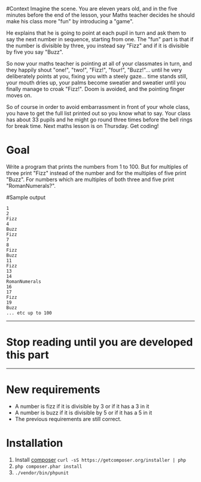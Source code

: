 #Context
Imagine the scene. You are eleven years old, and in the five minutes before the end of the lesson, your Maths teacher decides he should make his class more "fun" by introducing a "game".

He explains that he is going to point at each pupil in turn and ask them to say the next number in sequence, starting from one. The "fun" part is that if the number is divisible by three, you instead say "Fizz" and if it is divisible by five you say "Buzz". 

So now your maths teacher is pointing at all of your classmates in turn, and they happily shout "one!", "two!", "Fizz!", "four!", "Buzz!"... until he very deliberately points at you, fixing you with a steely gaze... time stands still, your mouth dries up, your palms become sweatier and sweatier until you finally manage to croak "Fizz!". Doom is avoided, and the pointing finger moves on.

So of course in order to avoid embarrassment in front of your whole class, you have to get the full list printed out so you know what to say. Your class has about 33 pupils and he might go round three times before the bell rings for break time. Next maths lesson is on Thursday. Get coding!

# Goal
Write a program that prints the numbers from 1 to 100. But for multiples of three print "Fizz" instead of the number and for the multiples of five print "Buzz". For numbers which are multiples of both three and five print "RomanNumerals?".

#Sample output

	1
	2
	Fizz
	4
	Buzz
	Fizz
	7
	8
	Fizz
	Buzz
	11
	Fizz
	13
	14
	RomanNumerals
	16
	17
	Fizz
	19
	Buzz
	... etc up to 100

---
# Stop reading until you are developed this part
---


# New requirements

 - A number is fizz if it is divisible by 3 or if it has a 3 in it
 - A number is buzz if it is divisible by 5 or if it has a 5 in it
 - The previous requirements are still correct.
 
# Installation
 1. Install [composer](https://getcomposer.org/) `curl -sS https://getcomposer.org/installer | php`
2. `php composer.phar install`
3. `./vendor/bin/phpunit`
